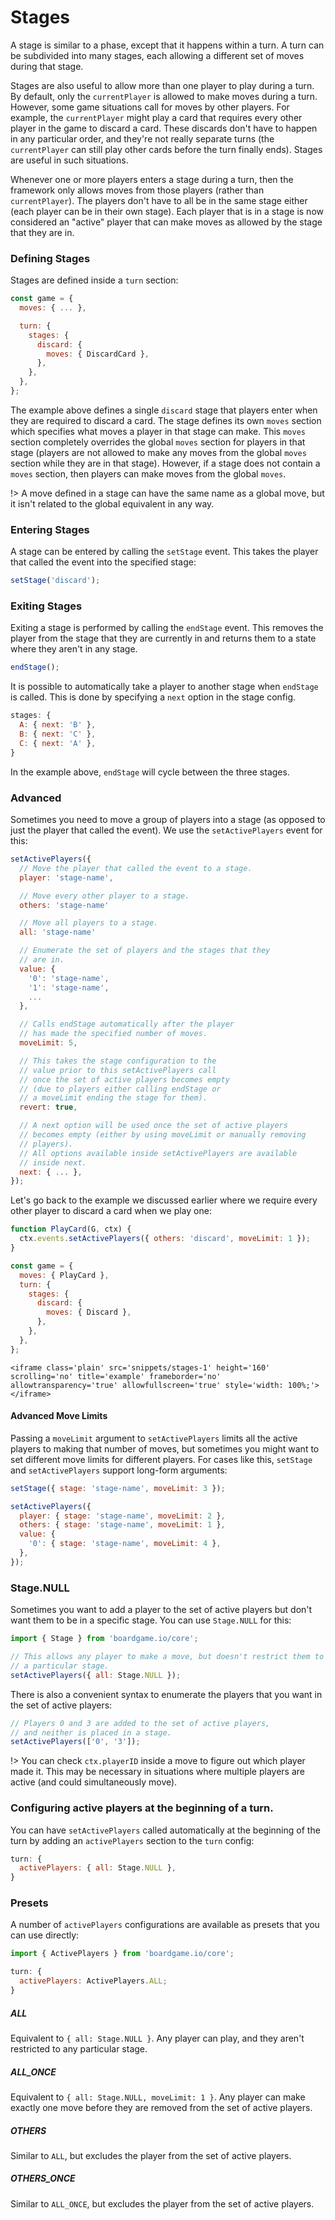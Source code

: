 # Stages

A stage is similar to a phase, except that it happens within a turn.
A turn can be subdivided into many stages, each allowing a different
set of moves during that stage.

Stages are also useful to allow more than one player to play during a turn.
By default, only the `currentPlayer` is allowed to make moves during a turn.
However, some game situations call for moves by other players. For example,
the `currentPlayer` might play a card that requires every other player in
the game to discard a card. These discards don't have to happen in any
particular order, and they're not really separate turns (the `currentPlayer`
can still play other cards before the turn finally ends). Stages are useful
in such situations.

Whenever one or more players enters a stage during a turn, then the framework
only allows moves from those players (rather than `currentPlayer`). The
players don't have to all be in the same stage either (each player can be
in their own stage). Each player that is in a stage is now considered an
"active" player that can make moves as allowed by the stage that they are in.

### Defining Stages

Stages are defined inside a `turn` section:

```js
const game = {
  moves: { ... },

  turn: {
    stages: {
      discard: {
        moves: { DiscardCard },
      },
    },
  },
};

```

The example above defines a single `discard` stage that players enter when they are
required to discard a card. The stage defines its own `moves` section which specifies
what moves a player in that stage can make. This `moves` section completely overrides
the global `moves` section for players in that stage (players are not allowed to make
any moves from the global `moves` section while they are in that stage). However, if
a stage does not contain a `moves` section, then players can make moves from the global `moves`.

!> A move defined in a stage can have the same name as a global move, but it isn't related to the global equivalent in any way.

### Entering Stages

A stage can be entered by calling the `setStage` event.
This takes the player that called the event into the specified stage:

```js
setStage('discard');
```

### Exiting Stages

Exiting a stage is performed by calling the `endStage` event.
This removes the player from the stage that they are currently
in and returns them to a state where they aren't in any stage.

```js
endStage();
```

It is possible to automatically take a player to another stage
when `endStage` is called. This is done by specifying a `next`
option in the stage config.

```js
stages: {
  A: { next: 'B' },
  B: { next: 'C' },
  C: { next: 'A' },
}
```

In the example above, `endStage` will cycle between the three
stages.

### Advanced

Sometimes you need to move a group of players into a stage
(as opposed to just the player that called the event).
We use the `setActivePlayers` event for this:

```js
setActivePlayers({
  // Move the player that called the event to a stage.
  player: 'stage-name',

  // Move every other player to a stage.
  others: 'stage-name'

  // Move all players to a stage.
  all: 'stage-name'

  // Enumerate the set of players and the stages that they
  // are in.
  value: {
    '0': 'stage-name',
    '1': 'stage-name',
    ...
  },

  // Calls endStage automatically after the player
  // has made the specified number of moves.
  moveLimit: 5,

  // This takes the stage configuration to the
  // value prior to this setActivePlayers call
  // once the set of active players becomes empty
  // (due to players either calling endStage or
  // a moveLimit ending the stage for them).
  revert: true,

  // A next option will be used once the set of active players
  // becomes empty (either by using moveLimit or manually removing
  // players).
  // All options available inside setActivePlayers are available
  // inside next.
  next: { ... },
});
```

Let's go back to the example we discussed earlier where we
require every other player to discard a card when we play one:

```js
function PlayCard(G, ctx) {
  ctx.events.setActivePlayers({ others: 'discard', moveLimit: 1 });
}

const game = {
  moves: { PlayCard },
  turn: {
    stages: {
      discard: {
        moves: { Discard },
      },
    },
  },
};
```

```react
<iframe class='plain' src='snippets/stages-1' height='160' scrolling='no' title='example' frameborder='no' allowtransparency='true' allowfullscreen='true' style='width: 100%;'></iframe>
```

#### Advanced Move Limits

Passing a `moveLimit` argument to `setActivePlayers` limits all the
active players to making that number of moves, but sometimes you might want
to set different move limits for different players. For cases like this,
`setStage` and `setActivePlayers` support long-form arguments:

```js
setStage({ stage: 'stage-name', moveLimit: 3 });
```

```js
setActivePlayers({
  player: { stage: 'stage-name', moveLimit: 2 },
  others: { stage: 'stage-name', moveLimit: 1 },
  value: {
    '0': { stage: 'stage-name', moveLimit: 4 },
  },
});
```

### Stage.NULL

Sometimes you want to add a player to the set of active players
but don't want them to be in a specific stage. You can use `Stage.NULL`
for this:

```js
import { Stage } from 'boardgame.io/core';

// This allows any player to make a move, but doesn't restrict them to
// a particular stage.
setActivePlayers({ all: Stage.NULL });
```

There is also a convenient syntax to enumerate the players
that you want in the set of active players:

```js
// Players 0 and 3 are added to the set of active players,
// and neither is placed in a stage.
setActivePlayers(['0', '3']);
```

!> You can check `ctx.playerID` inside a move to figure out
which player made it. This may be necessary in situations
where multiple players are active (and could simultaneously move).

### Configuring active players at the beginning of a turn.

You can have `setActivePlayers` called automatically
at the beginning of the turn by adding an `activePlayers` section
to the `turn` config:

```js
turn: {
  activePlayers: { all: Stage.NULL },
}
```

### Presets

A number of `activePlayers` configurations are available as presets that you
can use directly:

```js
import { ActivePlayers } from 'boardgame.io/core';

turn: {
  activePlayers: ActivePlayers.ALL;
}
```

##### ALL

Equivalent to `{ all: Stage.NULL }`. Any player can play, and they
aren't restricted to any particular stage.

##### ALL_ONCE

Equivalent to `{ all: Stage.NULL, moveLimit: 1 }`. Any player can make
exactly one move before they are removed from the set of active players.

##### OTHERS

Similar to `ALL`, but excludes the player from the set
of active players.

##### OTHERS_ONCE

Similar to `ALL_ONCE`, but excludes the player from the set
of active players.
